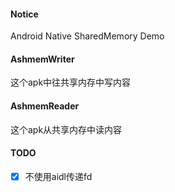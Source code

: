 #### Notice
Android Native SharedMemory Demo

#### AshmemWriter
这个apk中往共享内存中写内容

#### AshmemReader
这个apk从共享内存中读内容


#### TODO
- [x] 不使用aidl传递fd